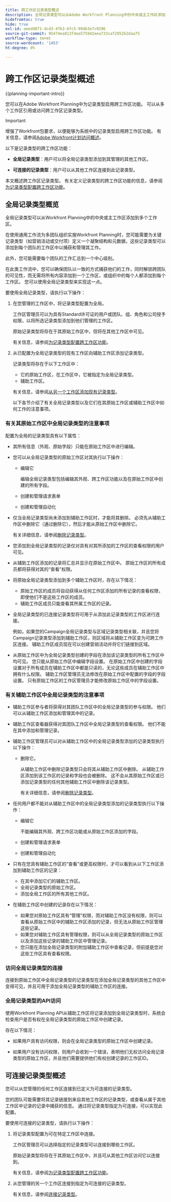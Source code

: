 ```yaml
---
title: 跨工作区记录类型概述
description: 全局记录类型可以从Adobe Workfront Planning中的中央或主工作区添加到多个工作区。
hidefromtoc: true
hide: true
exl-id: aeedd871-dcd3-4fb3-bfc5-99db3e7c9296
source-git-commit: 95474ea813f4ea575942eea733caf2952b2daa75
workflow-type: tm+mt
source-wordcount: '1453'
ht-degree: 0%

---
```


<!-- add these to the metadata, when making this public: 

feature: Workfront Planning
role: User, Admin
author: Alina
recommendations: noDisplay, noCatalog
-->

# 跨工作区记录类型概述

{{planning-important-intro}}

您可以在Adobe Workfront Planning中为记录类型启用跨工作区功能。 可以从多个工作区引用或访问跨工作区记录类型。

>[!IMPORTANT]
>
>增强了Workfront包要求，以便能够为系统中的记录类型启用跨工作区功能。 有关信息，请参阅[Adobe Workfront计划访问概述](/help/quicksilver/planning/access/access-overview.md)。


以下是记录类型的跨工作区功能：

* **全局记录类型**：用户可以将全局记录类型添加到其管理的其他工作区。

* **可连接的记录类型**：用户可以从其他工作区连接到此记录类型。

本文概述跨工作区记录类型。 有关定义记录类型的跨工作区功能的信息，请参阅[为记录类型配置跨工作区功能](/help/quicksilver/planning/architecture/configure-record-type-cross-workspace-capabilities.md)。

## 全局记录类型概览

全局记录类型可以从Workfront Planning中的中央或主工作区添加到多个工作区。

在使用通用工作流为多团队组织实施Workfront Planning时，您可能需要为关键记录类型（如营销活动或交付项）定义一个凝聚结构和元数据，这些记录类型可以添加到每个团队的工作区中以捕获和管理其工作。

此外，您可能需要每个团队的工作汇总到一个中心级别。

在此类工作流中，您可以确保团队以一致的方式捕获他们的工作，同时解锁跨团队的可见性，而无需将所有内容添加到一个工作区，或组织中的每个人都添加到每个工作区。 您可以使用全局记录类型来实现这一点。

要使用全局记录类型，请执行以下操作：

1. 在您管理的工作区中，将记录类型配置为全局。

   工作区管理员可以为具有Standard许可证的用户或团队、组、角色和公司授予权限，以将所选记录类型添加到他们管理的工作区。

   原始记录类型将存在于其原始工作区中，但将在其他工作区中可见。

   有关信息，请参阅[为记录类型配置跨工作区功能](/help/quicksilver/planning/architecture/configure-record-type-cross-workspace-capabilities.md)。
1. 从已配置为全局记录类型的现有工作区向辅助工作区添加记录类型。

   记录类型将存在于以下工作区中：

   * 它的原始工作区，在工作区中，它被指定为全局记录类型。
   * 辅助工作区。

   有关信息，请参阅[从另一个工作区添加现有记录类型](/help/quicksilver/planning/architecture/add-existing-record-types-from-another-workspace.md)。

   以下各节介绍了有关全局记录类型以及它们在其原始工作区或辅助工作区中如何工作的注意事项。

### 有关其原始工作区中全局记录类型的注意事项

配置为全局的记录类型具有以下属性：

* 其所有信息（外观、原始字段）只能在原始工作区中进行编辑。

* 您可以从全局记录类型的原始工作区对其执行以下操作：

   * 编辑它

     编辑全局记录类型包括编辑其外观、跨工作区功能以及在原始工作区中创建的所有字段。
   * 创建和管理请求表单
   * 创建和管理自动化

* 仅当全局记录类型尚未添加到辅助工作区时，才能将其删除。 必须先从辅助工作区中删除它（通过删除它），然后才能从原始工作区中删除它。

  有关详细信息，请参阅[删除记录类型](/help/quicksilver/planning/architecture/delete-record-types.md)。
* 您添加到全局记录类型的记录仅对具有对其所添加的工作区的查看权限的用户可见。
* 从辅助工作区添加的记录将汇总并显示在原始工作区中。 原始工作区的所有成员都将获得对其的“查看”权限。
* 将原始全局记录类型添加到多个辅助工作区时，存在以下情况：

   * 原始工作区的成员将自动获得从任何工作区添加的所有记录的查看权限，即使他们不是这些工作区的成员。
   * 辅助工作区成员只能查看其所属工作区的记录。
* 全局记录类型的已连接记录类型将可用于从添加此记录类型的工作区进行连接。

  例如，如果您的Campaign全局记录类型与区域记录类型相关联，并且您将Campaign记录类型添加到辅助工作区，则区域将从辅助工作区变为可跨工作区连接。 辅助工作区成员现在可以创建营销活动并将它们链接到区域。

* 从原始工作区中为全局记录类型创建的字段在添加该记录类型的所有工作区中均可见。 您只能从原始工作区中编辑字段设置。 在原始工作区中创建的字段设置对于所有成员在辅助工作区中都是只读的，无论这些成员在辅助工作区中拥有什么权限。 辅助工作区管理员无法修改在原始工作区中配置的字段的字段设置。 只有原始工作区的工作区管理员才能修改原始工作区中的字段设置。

### 有关辅助工作区中全局记录类型的注意事项

* 辅助工作区参与者将获得对其团队工作区中的全局记录类型的参与权限。 他们可以从辅助工作区添加和管理其中的记录。

* 辅助工作区查看器获得对其团队工作区中全局记录类型的查看权限。 他们不能在其中添加和管理记录。

* 辅助工作区管理员可以对从辅助工作区中的全局记录类型添加的记录类型执行以下操作：

   * 删除它。

     从辅助工作区中删除记录类型只会将其从辅助工作区中删除。 从辅助工作区添加到该工作区的记录和字段也会被删除。 这不会从其原始工作区或已添加记录类型的任何其他辅助工作区中删除该记录类型。

     有关详细信息，请参阅[删除记录类型](/help/quicksilver/planning/architecture/delete-record-types.md)。

  <!--These two capabilities will come later - and edit some of the bullets below after these capabilities are released:
    * Add new fields
        Fields added to a global record from a secondary workspace are visible only from the secondary workspace. 
    * Share it
    * Add request forms to it
    * Add automations to it-->

* 任何用户都不能对从辅助工作区中的全局记录类型添加的记录类型执行以下操作：

   * 编辑它

     不能编辑其外观、跨工作区功能或从原始工作区添加的字段。
   * 创建和管理请求表单
   * 创建和管理自动化

* 只有在您具有辅助工作区的“查看”或更高权限时，才可以看到从以下工作区添加到辅助工作区的记录：

   * 在其中添加它们的辅助工作区。
   * 全局记录类型的原始工作区。
   * 添加全局工作区的所有其他工作区。

* 在辅助工作区中创建的记录存在以下情况：

   * 如果您对原始工作区具有“管理”权限，而对辅助工作区没有权限，则可以查看从原始工作区中的辅助工作区添加的记录，但无法从原始工作区管理这些记录。
   * 如果您对辅助工作区具有管理权限，则可以从全局记录类型的原始工作区以及添加这些记录的辅助工作区中管理记录。
   * 您只能在添加全局记录类型的附加辅助工作区中查看记录，但前提是您对这些工作区具有查看权限。

### 访问全局记录类型的连接

连接到原始工作区中全局记录类型的记录类型在添加全局记录类型的其他工作区中变得可见，并且可用于添加全局记录类型的辅助工作区的连接。

### 全局记录类型的API访问

使用Workfront Planning API从辅助工作区将记录添加到全局记录类型时，系统会检查用户是否有权在全局记录类型的原始工作区中创建记录。

存在以下情况：

* 如果用户具有访问权限，则会在全局记录类型的原始工作区中创建记录。

* 如果用户没有访问权限，则用户会收到一个错误，表明他们无权访问全局记录类型的原始工作区，并且他们需要提供他们有权创建记录的工作区ID。

## 可连接记录类型概述

您可以从您管理的任何工作区连接到已定义为可连接的记录类型。

您的团队可能需要将其记录链接到来自其他工作区的记录类型，或查看从属于其他工作区中记录的记录中捕获的信息。 通过将记录类型指定为可连接，可以实现此配置。

要使用可连接的记录类型，请执行以下操作：

1. 将记录类型配置为可在特定工作区中连接。

   工作区管理员可以选择指定的记录类型可以连接到哪些工作区。

   原始记录类型将存在于其原始工作区中，并且可从其他工作区访问它以连接到。

   有关信息，请参阅[为记录类型配置跨工作区功能](/help/quicksilver/planning/architecture/configure-record-type-cross-workspace-capabilities.md)。
1. 从您管理的另一个工作区连接到指定为可连接的记录类型。

   有关信息，请参阅[连接记录类型](/help/quicksilver/planning/architecture/connect-record-types.md)。
